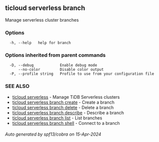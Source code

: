 ## ticloud serverless branch

Manage serverless cluster branches

### Options

```
  -h, --help   help for branch
```

### Options inherited from parent commands

```
  -D, --debug            Enable debug mode
      --no-color         Disable color output
  -P, --profile string   Profile to use from your configuration file
```

### SEE ALSO

* [ticloud serverless](ticloud_serverless.md)	 - Manage TiDB Serverless clusters
* [ticloud serverless branch create](ticloud_serverless_branch_create.md)	 - Create a branch
* [ticloud serverless branch delete](ticloud_serverless_branch_delete.md)	 - Delete a branch
* [ticloud serverless branch describe](ticloud_serverless_branch_describe.md)	 - Describe a branch
* [ticloud serverless branch list](ticloud_serverless_branch_list.md)	 - List branches
* [ticloud serverless branch shell](ticloud_serverless_branch_shell.md)	 - Connect to a branch

###### Auto generated by spf13/cobra on 15-Apr-2024
